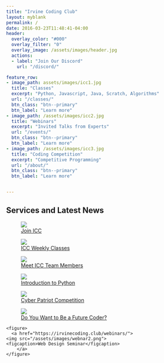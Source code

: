 ```yaml
---
title: "Irvine Coding Club"
layout: myblank
permalink: /
date: 2016-03-23T11:48:41-04:00
header:
  overlay_color: "#000"
  overlay_filter: "0"
  overlay_image: /assets/images/header.jpg
  actions:
  - label: "Join Our Discord"
    url: "/discord/"

feature_row:
- image_path: assets/images/icc1.jpg
  title: "Classes"
  excerpt: "Python, Javascript, Java, Scratch, Algorithms"
  url: "/classes/"
  btn_class: "btn--primary"
  btn_label: "Learn more"
- image_path: /assets/images/icc2.jpg
  title: "Webinars"
  excerpt: "Invited Talks from Experts"
  url: "/events/"
  btn_class: "btn--primary"
  btn_label: "Learn more"
- image_path: /assets/images/icc3.jpg
  title: "Coding Competition"
  excerpt: "Competitive Programming"
  url: "/about/"
  btn_class: "btn--primary"
  btn_label: "Learn more"


---
```


<div class="col-lg-12 text-center">
          <h2 class="section-heading">Services and Latest News</h2>
</div>

  <div id="columns">

  <figure>
    <a href="/assets/images/icc_poster.png">
  <img src="/assets/images/icc_poster.png">
  <figcaption>Join ICC</figcaption>
  </a>
  </figure>

  <figure>
    <a href="/classes">
  <img src="/assets/images/iccmeet.png">
  <figcaption>ICC Weekly Classes</figcaption>
  </a>
  </figure>

  <figure>
      <a href="/about">
  <img src="/assets/images/iccmeet2.png">
  <figcaption>Meet ICC Team Members</figcaption>
  </a>
  </figure>

  <figure>
      <a href="/python">
  <img src="/assets/images/python_class.jpg">
  <figcaption>Introduction to Python</figcaption>
  </a>
  </figure>

  <figure>
      <a href="/cyberpatriot">
  <img src="/assets/images/cyberpatriot.jpg">
  <figcaption>Cyber Patriot Competition</figcaption>
  </a>
  </figure>

  <figure>
  <a href="https://irvinecoding.club/webinars/">
  <img src="/assets/images/webinar1.png">
  <figcaption>Do You Want to Be a Future Coder?</figcaption>
  </a>
  </figure>

  	<figure>
      <a href="https://irvinecoding.club/webinars/">
  	<img src="/assets/images/webnar2.png">
  	<figcaption>Web Design Seminar</figcaption>
        </a>
  	</figure>

  </div>
